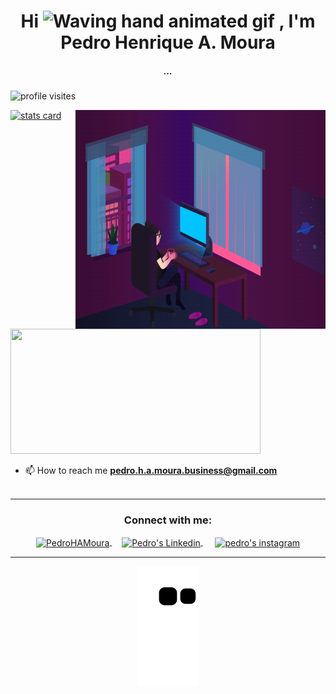 <h1 align="center">
  Hi 
  <img src="https://raw.githubusercontent.com/nixin72/nixin72/master/wave.gif" 
         alt="Waving hand animated gif"
         height="45"
         width="45" />
  , I'm Pedro Henrique A. Moura</h1>

<h5 align="center">...</h5>

<p align="left"> 
  <img 
    src="https://komarev.com/ghpvc/?username=pedrohamoura-git&label=Profile%20views&color=FD418D&style=flat" 
    alt="profile visites" 
  /> 
</p>

<p>
  <a align="center" href="https://github.com/pedrohamoura-git">
    <img
      alt= "stats card"
      height="200px" 
      width="400" 
      src="https://github-readme-streak-stats.herokuapp.com/?user=pedrohamoura-git&theme=radical"
    />
    <img
      alt="working gif"
      align="right"
      height="350"
      width="400"
      src="./assets/working-gif.gif" 
    /> 
  </a>
</p>

<img
  height="200px"
  width="400"
  src="https://github-readme-stats.vercel.app/api?username=pedrohamoura-git&count_private=true&theme=radical&show_icons=true" 
/>

<!-- <p align="left"> <a href="https://twitter.com/pedrohamour4" target="blank"><img src="https://img.shields.io/twitter/follow/PedroHAMoura?logo=twitter&color=FD418D&style=for-the-badge" alt="PedroHAMoura" /></a> </p> -->

- 📫 How to reach me **pedro.h.a.moura.business@gmail.com**
<br><br>
<hr>

<h3 align="center">Connect with me:</h3>

<p align="center">
  <a
    href="https://twitter.com/PedroHAMoura"
    target="blank"
  >
    <img
      align="center"
      src="https://img.icons8.com/cute-clipart/64/000000/twitter.png"
      alt="PedroHAMoura"
      height="50"
      width="50" />
  </a> &nbsp;&nbsp;&nbsp;
  <a
    href="https://www.linkedin.com/in/pedro-h-a-moura/"
    target="blank"
  >
    <img
      align="center"
      src="https://img.icons8.com/cute-clipart/64/000000/linkedin.png"
      alt="Pedro's Linkedin"
      height="50"
      width="50" />
  </a>&nbsp;&nbsp;&nbsp;&nbsp;
  <a
    href="https://instagram.com/pedro.h.a.moura"
    target="blank"
  >
    <img
      align="center"
      src="https://img.icons8.com/cute-clipart/64/000000/instagram-new.png"
      alt="pedro's instagram"
      height="50"
      width="50" />
  </a>
</p>

<hr>

<p align="center">
  <img
    src="https://github.com/pedrohamoura-Git/pedrohamoura-Git/raw/output/github-contribution-grid-snake.svg"
    alt="snake"
  />
</p>
